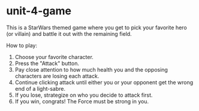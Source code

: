 # unit-4-game

This is a StarWars themed game where you get to pick your favorite hero (or villain) and battle it out with the remaining field.

How to play:

1. Choose your favorite character.
2. Press the "Attack" button.
3. Pay close attention to how much health you and the opposing characters are losing each attack.
4. Continue clicking attack until either you or your opponent get the wrong end of a light-sabre.
5. If you lose, strategize on who you decide to attack first.
6. If you win, congrats! The Force must be strong in you.